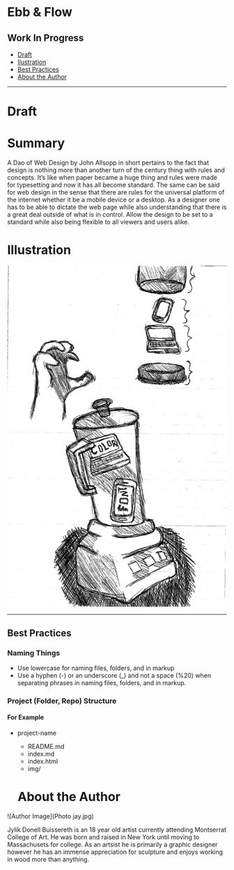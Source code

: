 # Ebb & Flow 
## Work In Progress 

- [Draft](#draft) 
- [Ilustration](#illustration) 
- [Best Practices](#best-practices) 
- [About the Author](#about-the-author)

- - -

# Draft

# Summary



A Dao of Web Design by John Allsopp in short pertains to the fact that design is nothing more than another turn of the century thing with rules and concepts. It’s like when paper became a huge thing and rules were made for typesetting and now it has all become standard. The same can be said for web design in the sense that there are rules for the universal platform of the internet whether it be a mobile device or a desktop. As a designer one has to be able to dictate the web page while also understanding that there is a great deal outside of what is in control. Allow the design to be set to a standard while also being flexible to all viewers and users alike.

# Illustration

![Hero Image](sketch.jpg)

- - -

## Best Practices

### Naming Things 

- Use lowercase for naming files, folders, and in markup 
- Use a hyphen (-) or an underscore (_) and not a space (%20) when separating phrases in naming files, folders, and in markup.

### Project (Folder, Repo) Structure 

#### For Example 

- project-name
  - README.md
  - index.md
  - index.html
  - img/
  
  # About the Author 
  
![Author Image](Photo jay.jpg)  
  
Jylik Donell Buissereth is an 18 year old artist currently attending Montserrat College of Art. He was born and raised in New York until moving to Massachusets for college. As an artsist he is primarily a graphic designer however he has an immense appreciation for sculpture and enjoys working in wood more than anything. 
  
  
